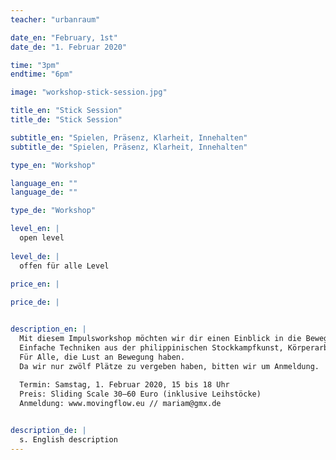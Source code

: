 ```yaml
---
teacher: "urbanraum"

date_en: "February, 1st"
date_de: "1. Februar 2020"

time: "3pm"
endtime: "6pm" 

image: "workshop-stick-session.jpg"

title_en: "Stick Session"
title_de: "Stick Session"

subtitle_en: "Spielen, Präsenz, Klarheit, Innehalten"
subtitle_de: "Spielen, Präsenz, Klarheit, Innehalten"

type_en: "Workshop"

language_en: ""
language_de: ""

type_de: "Workshop"

level_en: |
  open level  
  
level_de: |
  offen für alle Level  
  
price_en: |

price_de: |


description_en: |
  Mit diesem Impulsworkshop möchten wir dir einen Einblick in die Bewegungsarbeit mit Stöcken geben.  
  Einfache Techniken aus der philippinischen Stockkampfkunst, Körperarbeit und tänzerische Elemente lassen dich in deine Lebendigkeit, deine Kraft und in Kontakt mit dir und Anderen kommen.  
  Für Alle, die Lust an Bewegung haben.  
  Da wir nur zwölf Plätze zu vergeben haben, bitten wir um Anmeldung.  
  
  Termin: Samstag, 1. Februar 2020, 15 bis 18 Uhr  
  Preis: Sliding Scale 30–60 Euro (inklusive Leihstöcke)    
  Anmeldung: www.movingflow.eu // mariam@gmx.de  


description_de: |
  s. English description
---
```




